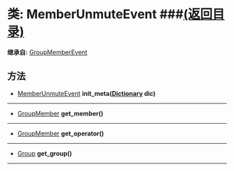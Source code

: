 # 类: MemberUnmuteEvent ###[(返回目录)](README.md)  
  
**继承自:** [GroupMemberEvent](GroupMemberEvent.md)  
  
## 方法 
  
- [MemberUnmuteEvent](MemberUnmuteEvent.md) **init_meta([Dictionary](https://docs.godotengine.org/en/latest/classes/class_dictionary.html) dic)**  
  
---  
  
- [GroupMember](GroupMember.md) **get_member()**  
  
---  
  
- [GroupMember](GroupMember.md) **get_operator()**  
  
---  
  
- [Group](Group.md) **get_group()**  
  
---  
  

